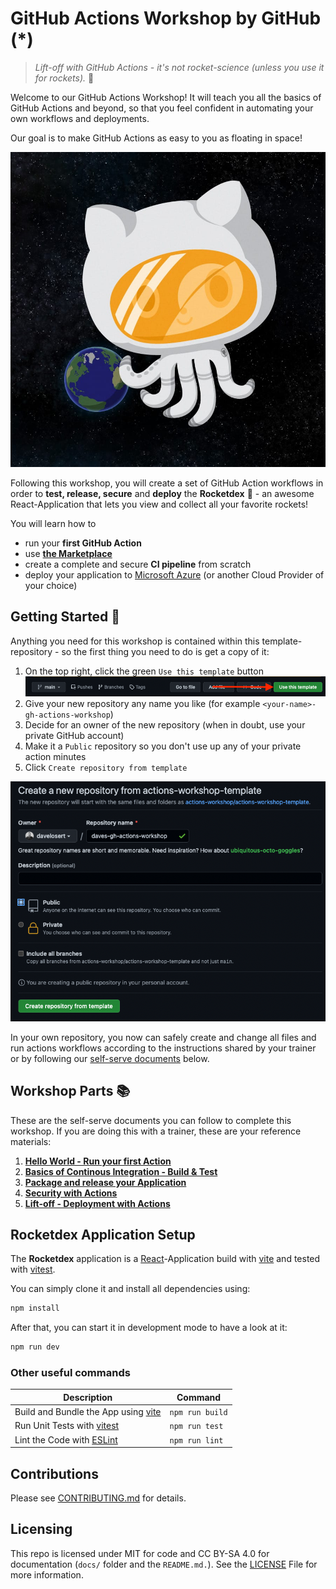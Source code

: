 # GitHub Actions Workshop by GitHub (*)

> *Lift-off with GitHub Actions - it's not rocket-science (unless you use it for rockets).* 🚀

Welcome to our GitHub Actions Workshop! It will teach you all the basics of GitHub Actions and beyond, so that you feel confident in automating your own workflows and deployments.

Our goal is to make GitHub Actions as easy to you as floating in space!

![GitHubs Octocat Mascot in a space suite floating above earth](docs/images/octonaut.jpg)

Following this workshop, you will create a set of GitHub Action workflows in order to **test, release, secure** and **deploy** the **Rocketdex** 🚀 - an awesome React-Application that lets you view and collect all your favorite rockets!

You will learn how to

- run your **first GitHub Action**
- use [**the Marketplace**](https://github.com/marketplace)
- create a complete and secure **CI pipeline** from scratch
- deploy your application to [Microsoft Azure](https://azure.com/) (or another Cloud Provider of your choice)

## Getting Started 🚀

Anything you need for this workshop is contained within this template-repository - so the first thing you need to do is get a copy of it:

1. On the top right, click the green `Use this template` button
    ![Image of the green button saying Use this Repo](./docs/images/setsup_use-this-template.png)
2. Give your new repository any name you like (for example `<your-name>-gh-actions-workshop`)
3. Decide for an owner of the new repository (when in doubt, use your private GitHub account)
4. Make it a `Public` repository so you don't use up any of your private action minutes
5. Click `Create repository from template`

![Image of Repository Creation Screen with settings as explained above](docs/images/setup_create-repo.png)

In your own repository, you now can safely create and change all files and run actions workflows according to the instructions shared by your trainer or by following our [self-serve documents](#workshop-parts-) below.

## Workshop Parts 📚

These are the self-serve documents you can follow to complete this workshop. If you are doing this with a trainer, these are your reference materials:

1. **[Hello World - Run your first Action](./docs/001-hello-world.md)**
2. **[Basics of Continous Integration - Build & Test](./docs/002-basics-of-ci-with-actions.md)**
3. **[Package and release your Application](./docs/003-packaging.md)**
4. **[Security with Actions](./docs/004-security.md)**
5. **[Lift-off - Deployment with Actions](./docs/005-deployment.md)**

## Rocketdex  Application Setup

The **Rocketdex** application is a [React](https://reactjs.org/)-Application build with [vite](https://vitejs.dev/) and tested with [vitest](https://vitest.dev/).

You can simply clone it and install all dependencies using:

```sh
npm install
```

After that, you can start it in development mode to have a look at it:

```sh
npm run dev
```

### Other useful commands

| Description                                               | Command         |
| --------------------------------------------------------- | --------------- |
| Build and Bundle the App using [vite](https://vitejs.dev) | `npm run build` |
| Run Unit Tests with [vitest](https://vitest.dev/)         | `npm run test`  |
| Lint the Code with [ESLint](https://eslint.org/)          | `npm run lint`  |

## Contributions

Please see [CONTRIBUTING.md](./CONTRIBUTING.md) for details.

## Licensing

This repo is licensed under MIT for code and CC BY-SA 4.0 for documentation (`docs/` folder and the `README.md.`). See the [LICENSE](./LICENSE) File for more information.
